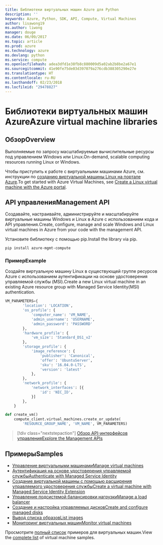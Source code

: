 ```yaml
---
title: Библиотеки виртуальных машин Azure для Python
description: ''
keywords: Azure, Python, SDK, API, Compute, Virtual Machines
author: lisawong19
ms.author: liwong
manager: douge
ms.date: 06/09/2017
ms.topic: article
ms.prod: azure
ms.technology: azure
ms.devlang: python
ms.service: compute
ms.openlocfilehash: adea3dfd1e38fb8c880009d5a02ab2b8be2a67e1
ms.sourcegitcommit: 41e90fe75de03d397079a276cdb388305290e27e
ms.translationtype: HT
ms.contentlocale: ru-RU
ms.lasthandoff: 02/23/2018
ms.locfileid: "29478827"
---
```

# <a name="azure-virtual-machine-libraries"></a><span data-ttu-id="415b4-103">Библиотеки виртуальных машин Azure</span><span class="sxs-lookup"><span data-stu-id="415b4-103">Azure virtual machine libraries</span></span>

## <a name="overview"></a><span data-ttu-id="415b4-104">Обзор</span><span class="sxs-lookup"><span data-stu-id="415b4-104">Overview</span></span>

<span data-ttu-id="415b4-105">Выполняемые по запросу масштабируемые вычислительные ресурсы под управлением Windows или Linux.</span><span class="sxs-lookup"><span data-stu-id="415b4-105">On-demand, scalable computing resources running Linux or Windows.</span></span>

<span data-ttu-id="415b4-106">Чтобы приступить к работе с виртуальными машинами Azure, см. инструкции по [созданию виртуальной машины Linux на портале Azure](/azure/virtual-machines/linux/quick-create-portal).</span><span class="sxs-lookup"><span data-stu-id="415b4-106">To get started with Azure Virtual Machines, see [Create a Linux virtual machine with the Azure portal](/azure/virtual-machines/linux/quick-create-portal).</span></span>

## <a name="management-api"></a><span data-ttu-id="415b4-107">API управления</span><span class="sxs-lookup"><span data-stu-id="415b4-107">Management API</span></span>

<span data-ttu-id="415b4-108">Создавайте, настраивайте, администрируйте и масштабируйте виртуальные машины Windows и Linux в Azure с использованием кода и API управления.</span><span class="sxs-lookup"><span data-stu-id="415b4-108">Create, configure, manage and scale Windows and Linux virtual machines in Azure from your code with the management API.</span></span>

<span data-ttu-id="415b4-109">Установите библиотеку с помощью pip.</span><span class="sxs-lookup"><span data-stu-id="415b4-109">Install the library via pip.</span></span>

```bash
pip install azure-mgmt-compute 
```   

### <a name="example"></a><span data-ttu-id="415b4-110">Пример</span><span class="sxs-lookup"><span data-stu-id="415b4-110">Example</span></span>

<span data-ttu-id="415b4-111">Создайте виртуальную машину Linux в существующей группе ресурсов Azure с использованием аутентификации на основе удостоверения управляемой службы (MSI).</span><span class="sxs-lookup"><span data-stu-id="415b4-111">Create a new Linux virtual machine in an existing Azure resource group with Managed Service Identity(MSI) authentication.</span></span>

```python
VM_PARAMETERS={
        'location': 'LOCATION',
        'os_profile': {
            'computer_name': 'VM_NAME',
            'admin_username': 'USERNAME',
            'admin_password': 'PASSWORD'
        },
        'hardware_profile': {
            'vm_size': 'Standard_DS1_v2'
        },
        'storage_profile': {
            'image_reference': {
                'publisher': 'Canonical',
                'offer': 'UbuntuServer',
                'sku': '16.04.0-LTS',
                'version': 'latest'
            },
        },
        'network_profile': {
            'network_interfaces': [{
                'id': 'NIC_ID',
            }]
        },
    }

def create_vm()
    compute_client.virtual_machines.create_or_update(
        'RESOURCE_GROUP_NAME', 'VM_NAME', VM_PARAMETERS)
```

> [!div class="nextstepaction"]
> [<span data-ttu-id="415b4-112">Обзор API-интерфейсов управления</span><span class="sxs-lookup"><span data-stu-id="415b4-112">Explore the Management APIs</span></span>](/python/api/overview/azure/virtualmachines/management)

## <a name="samples"></a><span data-ttu-id="415b4-113">Примеры</span><span class="sxs-lookup"><span data-stu-id="415b4-113">Samples</span></span>

* <span data-ttu-id="415b4-114">[Управление виртуальными машинами][1]</span><span class="sxs-lookup"><span data-stu-id="415b4-114">[Manage virtual machines][1]</span></span>
* <span data-ttu-id="415b4-115">[Аутентификация на основе удостоверения управляемой службы][2]</span><span class="sxs-lookup"><span data-stu-id="415b4-115">[Authenticate with Managed Service Identity][2]</span></span>
* <span data-ttu-id="415b4-116">[Создание виртуальной машины с помощью расширения управляемого удостоверения службы][3]</span><span class="sxs-lookup"><span data-stu-id="415b4-116">[Create a virtual machine with Managed Service Identity Extension][3]</span></span>
* <span data-ttu-id="415b4-117">[Управление подсистемой балансировки нагрузки][4]</span><span class="sxs-lookup"><span data-stu-id="415b4-117">[Manage a load balancer][4]</span></span>
* <span data-ttu-id="415b4-118">[Создание и настройка управляемых дисков][5]</span><span class="sxs-lookup"><span data-stu-id="415b4-118">[Create and configure managed disks][5]</span></span>
* <span data-ttu-id="415b4-119">[Вывод списка образов][6]</span><span class="sxs-lookup"><span data-stu-id="415b4-119">[List images][6]</span></span> 
* <span data-ttu-id="415b4-120">[Мониторинг виртуальных машин][7]</span><span class="sxs-lookup"><span data-stu-id="415b4-120">[Monitor virtual machines][7]</span></span>

<span data-ttu-id="415b4-121">Просмотрите [полный список](https://azure.microsoft.com/resources/samples/?platform=python&term=virtual-machines) примеров для виртуальных машин.</span><span class="sxs-lookup"><span data-stu-id="415b4-121">View the [complete list](https://azure.microsoft.com/resources/samples/?platform=python&term=virtual-machines) of virtual machine samples.</span></span>

[1]: https://azure.microsoft.com/resources/samples/virtual-machines-python-manage/
[2]: https://github.com/Azure-Samples/resource-manager-python-manage-resources-with-msi
[3]: https://github.com/Azure-Samples/compute-python-msi-vm
[4]: https://azure.microsoft.com/resources/samples/network-python-manage-loadbalancer
[5]: ../docs-ref-conceptual/python-sdk-azure-samples-managed-disks.md
[6]: ../docs-ref-conceptual/python-sdk-azure-samples-list-images.md
[7]: ../docs-ref-conceptual/python-sdk-azure-samples-monitor-vms.md